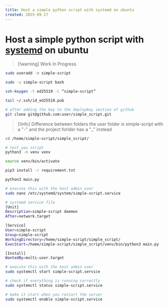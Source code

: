 ```yaml
---
title: Host a simple python script with systemd on ubuntu
created: 2025-09-27
---
```

# Host a simple python script with [systemd](https://www.man7.org/linux/man-pages/man1/systemd.1.html) on ubuntu

> [!warning] Work In Progress

```bash
sudo useradd -m simple-script

sudo -u simple-script bash

ssh-keygen -t ed25519 -C “simple-script”

tail ~/.ssh/id_ed25519.pub
```

```bash
# after adding the key to the deploykey section of github
git clone git@github.com:user/simple_script.git

```

> [!info] Difference between folders
> the user folder is simple-script with a "-" and the project forlder has a "_" instead

```bash
cd /home/simple-script/simple_script/

# test you script
python3 -m venv venv

source venv/bin/activate

pip3 install -r requirement.txt

python3 main.py

```

```bash
# execute this with the host admin user
sudo nano /etc/systemd/system/simple-script.service
```

```bash
# systemd service file
[Unit]
Description=simple-script daemon
After=network.target

[Service]
User=simple-script
Group=simple-script
WorkingDirectory=/home/simple-script/simple_script/
ExecStart=/home/simple-script/simple_script/venv/bin/python3 main.py

[Install]
WantedBy=multi-user.target
```

```bash
# execute this with the host admin user
sudo systemctl start simple-script.service

# check if everything is running correctly
sudo systemctl status simple-script.service

# make it start when you restart the server
sudo systemctl enable simple-script.service
```